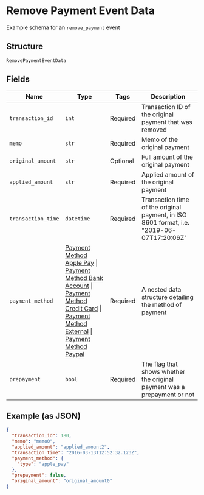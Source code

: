 
# Remove Payment Event Data

Example schema for an `remove_payment` event

## Structure

`RemovePaymentEventData`

## Fields

| Name | Type | Tags | Description |
|  --- | --- | --- | --- |
| `transaction_id` | `int` | Required | Transaction ID of the original payment that was removed |
| `memo` | `str` | Required | Memo of the original payment |
| `original_amount` | `str` | Optional | Full amount of the original payment |
| `applied_amount` | `str` | Required | Applied amount of the original payment |
| `transaction_time` | `datetime` | Required | Transaction time of the original payment, in ISO 8601 format, i.e. "2019-06-07T17:20:06Z" |
| `payment_method` | [Payment Method Apple Pay](../../doc/models/payment-method-apple-pay.md) \| [Payment Method Bank Account](../../doc/models/payment-method-bank-account.md) \| [Payment Method Credit Card](../../doc/models/payment-method-credit-card.md) \| [Payment Method External](../../doc/models/payment-method-external.md) \| [Payment Method Paypal](../../doc/models/payment-method-paypal.md) | Required | A nested data structure detailing the method of payment |
| `prepayment` | `bool` | Required | The flag that shows whether the original payment was a prepayment or not |

## Example (as JSON)

```json
{
  "transaction_id": 180,
  "memo": "memo0",
  "applied_amount": "applied_amount2",
  "transaction_time": "2016-03-13T12:52:32.123Z",
  "payment_method": {
    "type": "apple_pay"
  },
  "prepayment": false,
  "original_amount": "original_amount0"
}
```


